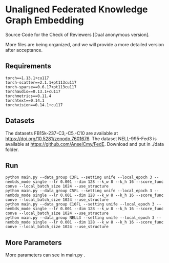 # Unaligned Federated Knowledge Graph Embedding	
Source Code for the Check of Reviewers [Dual anonymous version]. 

More files are being organized, and we will provide a more detailed version after acceptance.
## Requirements
```
torch==1.13.1+cu117
torch-scatter==2.1.1+pt113cu117
torch-sparse==0.6.17+pt113cu117
torchaudio==0.13.1+cu117
torchmetrics==0.11.4
torchtext==0.14.1
torchvision==0.14.1+cu117
```
## Datasets
The datasets FB15k-237-C3,-C5,-C10 are available at https://doi.org/10.5281/zenodo.7601676.
The dataset NELL-995-Fed3 is available at https://github.com/AnselCmy/FedE.
Download and put in ./data folder.

## Run
```
python main.py --data_group C3FL --setting unife --local_epoch 3 --nembds_mode single --lr 0.001 --dim 128 --k_w 8 --k_h 16 --score_func conve --local_batch_size 1024 --use_structure
python main.py --data_group C5FL --setting unife --local_epoch 3 --nembds_mode single --lr 0.001 --dim 128 --k_w 8 --k_h 16 --score_func conve --local_batch_size 1024 --use_structure
python main.py --data_group C10FL --setting unife --local_epoch 3 --nembds_mode single --lr 0.001 --dim 128 --k_w 8 --k_h 16 --score_func conve --local_batch_size 1024 --use_structure
python main.py --data_group NELL3 --setting unife --local_epoch 3 --nembds_mode single --lr 0.001 --dim 128 --k_w 8 --k_h 16 --score_func conve --local_batch_size 1024 --use_structure
```

## More Parameters
More parameters can see in main.py .

